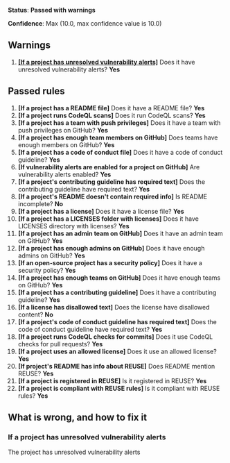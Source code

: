 **Status**: **Passed with warnings**

**Confidence**: Max (10.0, max confidence value is 10.0)



## Warnings
1.  [**[If a project has unresolved vulnerability alerts]**](#if-a-project-has-unresolved-vulnerability-alerts) Does it have unresolved vulnerability alerts? **Yes**




## Passed rules
1.  **[If a project has a README file]** Does it have a README file? **Yes**
1.  **[If a project runs CodeQL scans]** Does it run CodeQL scans? **Yes**
1.  **[If a project has a team with push privileges]** Does it have a team with push privileges on GitHub? **Yes**
1.  **[If a project has enough team members on GitHub]** Does teams have enough members on GitHub? **Yes**
1.  **[If a project has a code of conduct file]** Does it have a code of conduct guideline? **Yes**
1.  **[If vulnerability alerts are enabled for a project on GitHub]** Are vulnerability alerts enabled? **Yes**
1.  **[If a project's contributing guideline has required text]** Does the contributing guideline have required text? **Yes**
1.  **[If a project's README doesn't contain required info]** Is README incomplete? **No**
1.  **[If a project has a license]** Does it have a license file? **Yes**
1.  **[If a project has a LICENSES folder with licenses]** Does it have LICENSES directory with licenses? **Yes**
1.  **[If a project has an admin team on GitHub]** Does it have an admin team on GitHub? **Yes**
1.  **[If a project has enough admins on GitHub]** Does it have enough admins on GitHub? **Yes**
1.  **[If an open-source project has a security policy]** Does it have a security policy? **Yes**
1.  **[If a project has enough teams on GitHub]** Does it have enough teams on GitHub? **Yes**
1.  **[If a project has a contributing guideline]** Does it have a contributing guideline? **Yes**
1.  **[If a license has disallowed text]** Does the license have disallowed content? **No**
1.  **[If a project's code of conduct guideline has required text]** Does the code of conduct guideline have required text? **Yes**
1.  **[If a project runs CodeQL checks for commits]** Does it use CodeQL checks for pull requests? **Yes**
1.  **[If a project uses an allowed license]** Does it use an allowed license? **Yes**
1.  **[If project's README has info about REUSE]** Does README mention REUSE? **Yes**
1.  **[If a project is registered in REUSE]** Is it registered in REUSE? **Yes**
1.  **[If a project is compliant with REUSE rules]** Is it compliant with REUSE rules? **Yes**


## What is wrong, and how to fix it

### If a project has unresolved vulnerability alerts

The project has unresolved vulnerability alerts


